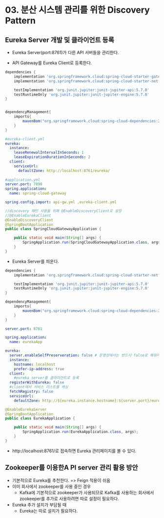 # 03. 분산 시스템 관리를 위한 Discovery Pattern

## Eureka Server 개발 및 클라이언트 등록

- Eureka Server(port:8761)가 다른 API 서버들을 관리한다.

- API Gateway를 Eureka Client로 등록한다.

```groovy
dependencies {
    implementation 'org.springframework.cloud:spring-cloud-starter-gateway'
    implementation 'org.springframework.cloud:spring-cloud-starter-netflix-eureka-client'

    testImplementation 'org.junit.jupiter:junit-jupiter-api:5.7.0'
    testRuntimeOnly 'org.junit.jupiter:junit-jupiter-engine:5.7.0'
}


dependencyManagement{
    imports{
        mavenBom("org.springframework.cloud:spring-cloud-dependencies:2020.0.1")
    }
}
```

```yml
#eureka-client.yml
eureka:
  instance:
    leaseRenewalIntervalInSeconds: 1
    leaseExpirationDurationInSeconds: 2
  client:
    serviceUrl:
      defaultZone: http://localhost:8761/eureka/
      
#application.yml      
server.port: 7090
spring.application:
  name: spring-cloud-gateway

spring.config.import: api-gw.yml ,eureka-client.yml
```

```java
//discovery 패턴 사용을 위해 @EnableDiscoveryClient로 설정
//@EnableEurekaClient
@EnableDiscoveryClient
@SpringBootApplication
public class SpringCloudGatewayApplication {

    public static void main(String[] args) {
        SpringApplication.run(SpringCloudGatewayApplication.class, args);
    }
}
```

- Eureka Server를 띄운다.

```groovy
dependencies {
    implementation 'org.springframework.cloud:spring-cloud-starter-netflix-eureka-server'

    testImplementation 'org.junit.jupiter:junit-jupiter-api:5.7.0'
    testRuntimeOnly 'org.junit.jupiter:junit-jupiter-engine:5.7.0'
}

dependencyManagement{
    imports{
        mavenBom("org.springframework.cloud:spring-cloud-dependencies:2020.0.1")
    }
}
```

```yml
server.port: 8761

spring.application:
  name: eurekaApp

eureka:
  server.enableSelfPreserveration: false # 운영상에서는 반드시 false로 해줘야 한다.
  instance:
    hostname: localhost
    prefer-ip-address: true
  client:
    #eureka server를 클라이언트로 등록
  registerWithEureka: false
  #client에서 서비스 리스트를 캐싱
  fetchRegistry: false
  serviceUrl:
    defaultZone: http://${eureka.instance.hostname}:${server.port}/eureka/
```

```java
@EnableEurekaServer
@SpringBootApplication
public class EurekaApplication {

    public static void main(String[] args) {
        SpringApplication.run(EurekaApplication.class, args);
    }
}
```

- http://localhost:8761/로 접속하면 Eureka 관리페이지를 볼 수 있다.

## Zookeeper를 이용한A PI server 관리 활용 방안

- 기본적으로 Eureka를 추천한다. => Feign 적용이 쉬움
- 이미 회사에서 zookeeper를 사용 중인 경우
  - Kafka에 기본적으로 zookeeper가 사용되므로 Kafka를 사용하는 회사에서 zookeeper를 추가로 사용하려면 따로 설정이 필요하다.
- Eureka 추가 설치가 부담될 때
  - Eureka는 따로 설치가 필요하다.